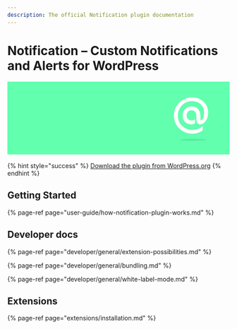```yaml
---
description: The official Notification plugin documentation
---
```


# Notification – Custom Notifications and Alerts for WordPress

![](.gitbook/assets/notification-hires.png)

{% hint style="success" %}
[Download the plugin from WordPress.org](https://wordpress.org/plugins/notification/)
{% endhint %}

## Getting Started

{% page-ref page="user-guide/how-notification-plugin-works.md" %}

## Developer docs

{% page-ref page="developer/general/extension-possibilities.md" %}

{% page-ref page="developer/general/bundling.md" %}

{% page-ref page="developer/general/white-label-mode.md" %}

## Extensions

{% page-ref page="extensions/installation.md" %}

